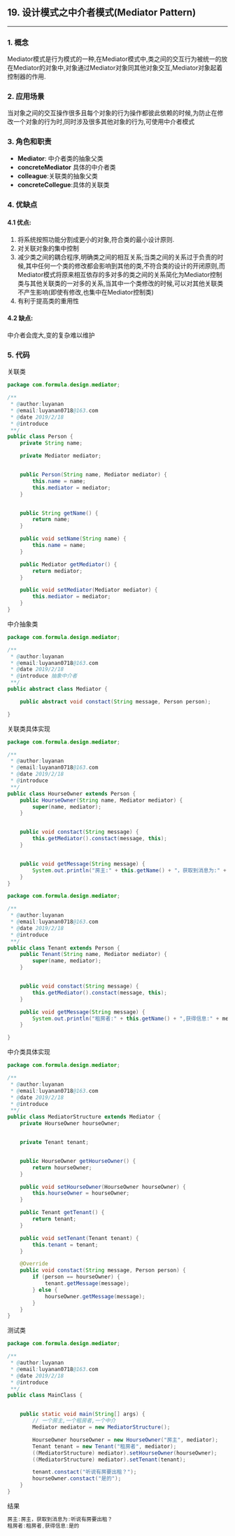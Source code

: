 ## 19. 设计模式之中介者模式(Mediator Pattern)
------


### 1. 概念
Mediator模式是行为模式的一种,在Mediator模式中,类之间的交互行为被统一的放在Mediator的对象中,对象通过Mediator对象同其他对象交互,Mediator对象起着控制器的作用.
### 2. 应用场景
当对象之间的交互操作很多且每个对象的行为操作都彼此依赖的时候,为防止在修改一个对象的行为时,同时涉及很多其他对象的行为,可使用中介者模式

### 3. 角色和职责
- **Mediator**: 中介者类的抽象父类
- **concreteMediator** 具体的中介者类
- **colleague**:关联类的抽象父类
- **concreteCollegue**:具体的关联类
### 4. 优缺点
#### 4.1 优点:
1. 将系统按照功能分割成更小的对象,符合类的最小设计原则.
2. 对关联对象的集中控制
3. 减少类之间的耦合程序,明确类之间的相互关系;当类之间的关系过于负责的时候,其中任何一个类的修改都会影响到其他的类,不符合类的设计的开闭原则,而Mediator模式将原来相互依存的多对多的类之间的关系简化为Mediator控制类与其他关联类的一对多的关系,当其中一个类修改的时候,可以对其他关联类不产生影响(即使有修改,也集中在Mediator控制类)
4. 有利于提高类的重用性
#### 4.2 缺点:
中介者会庞大,变的复杂难以维护
### 5. 代码
关联类
```java
package com.formula.design.mediator;

/**
 * @author:luyanan
 * @email:luyanan0718@163.com
 * @date 2019/2/18
 * @introduce
 **/
public class Person {
    private String name;

    private Mediator mediator;


    public Person(String name, Mediator mediator) {
        this.name = name;
        this.mediator = mediator;
    }


    public String getName() {
        return name;
    }

    public void setName(String name) {
        this.name = name;
    }

    public Mediator getMediator() {
        return mediator;
    }

    public void setMediator(Mediator mediator) {
        this.mediator = mediator;
    }
}

```
中介抽象类
```java
package com.formula.design.mediator;

/**
 * @author:luyanan
 * @email:luyanan0718@163.com
 * @date 2019/2/18
 * @introduce 抽象中介者
 **/
public abstract class Mediator {

    public abstract void constact(String message, Person person);

}

```
关联类具体实现
```java
package com.formula.design.mediator;

/**
 * @author:luyanan
 * @email:luyanan0718@163.com
 * @date 2019/2/18
 * @introduce
 **/
public class HourseOwner extends Person {
    public HourseOwner(String name, Mediator mediator) {
        super(name, mediator);
    }


    public void constact(String message) {
        this.getMediator().constact(message, this);
    }


    public void getMessage(String message) {
        System.out.println("房主:" + this.getName() + "，获取到消息为:" + message);
    }
}

```
```java
package com.formula.design.mediator;

/**
 * @author:luyanan
 * @email:luyanan0718@163.com
 * @date 2019/2/18
 * @introduce
 **/
public class Tenant extends Person {
    public Tenant(String name, Mediator mediator) {
        super(name, mediator);
    }


    public void constact(String message) {
        this.getMediator().constact(message, this);
    }

    public void getMessage(String message) {
        System.out.println("租房者:" + this.getName() + ",获得信息:" + message);
    }

}

```
中介类具体实现
```java
package com.formula.design.mediator;

/**
 * @author:luyanan
 * @email:luyanan0718@163.com
 * @date 2019/2/18
 * @introduce
 **/
public class MediatorStructure extends Mediator {
    private HourseOwner hourseOwner;


    private Tenant tenant;


    public HourseOwner getHourseOwner() {
        return hourseOwner;
    }

    public void setHourseOwner(HourseOwner hourseOwner) {
        this.hourseOwner = hourseOwner;
    }

    public Tenant getTenant() {
        return tenant;
    }

    public void setTenant(Tenant tenant) {
        this.tenant = tenant;
    }

    @Override
    public void constact(String message, Person person) {
        if (person == hourseOwner) {
            tenant.getMessage(message);
        } else {
            hourseOwner.getMessage(message);
        }
    }
}

```
测试类
```java
package com.formula.design.mediator;

/**
 * @author:luyanan
 * @email:luyanan0718@163.com
 * @date 2019/2/18
 * @introduce
 **/
public class MainClass {


    public static void main(String[] args) {
        // 一个房主,一个租房者,一个中介
        Mediator mediator = new MediatorStructure();

        HourseOwner hourseOwner = new HourseOwner("房主", mediator);
        Tenant tenant = new Tenant("租房者", mediator);
        ((MediatorStructure) mediator).setHourseOwner(hourseOwner);
        ((MediatorStructure) mediator).setTenant(tenant);

        tenant.constact("听说有房要出租？");
        hourseOwner.constact("是的");
    }
}

```
结果
```java
房主:房主，获取到消息为:听说有房要出租？
租房者:租房者,获得信息:是的
```

